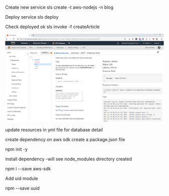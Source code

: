 Create new service
sls create -t aws-nodejs -n blog

Deploy service
sls deploy

Check deployed ok
sls invoke -f createArticle

![](../images/statelessnobackendimplemented.PNG)

update resources in yml file for database detail

create dependency on aws sdk create a package.json file

npm init -y

install dependency -will see node_modules directory created

npm i --save aws-sdk

Add uid module

npm --save uuid



